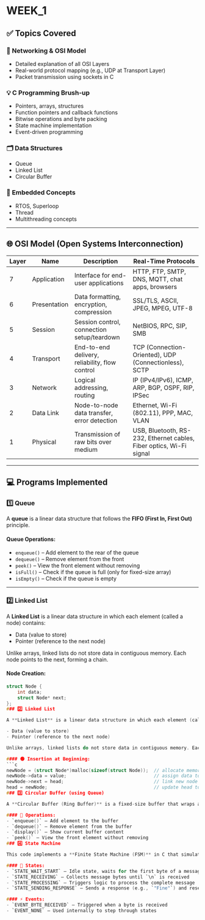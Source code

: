 # WEEK_1

## ✅ Topics Covered

### 📡 Networking & OSI Model
- Detailed explanation of all OSI Layers  
- Real-world protocol mapping (e.g., UDP at Transport Layer)  
- Packet transmission using sockets in C  

### 💡 C Programming Brush-up
- Pointers, arrays, structures  
- Function pointers and callback functions  
- Bitwise operations and byte packing  
- State machine implementation  
- Event-driven programming  

### 🗂️ Data Structures
- Queue  
- Linked List  
- Circular Buffer  

### 🔁 Embedded Concepts
- RTOS, Superloop  
- Thread  
- Multithreading concepts  

---

## 🌐 OSI Model (Open Systems Interconnection)

| Layer | Name         | Description                                   | Real-Time Protocols                                                  |
|-------|--------------|-----------------------------------------------|----------------------------------------------------------------------|
| 7     | Application  | Interface for end-user applications           | HTTP, FTP, SMTP, DNS, MQTT, chat apps, browsers                      |
| 6     | Presentation | Data formatting, encryption, compression      | SSL/TLS, ASCII, JPEG, MPEG, UTF-8                                    |
| 5     | Session      | Session control, connection setup/teardown    | NetBIOS, RPC, SIP, SMB                                               |
| 4     | Transport    | End-to-end delivery, reliability, flow control| TCP (Connection-Oriented), UDP (Connectionless), SCTP               |
| 3     | Network      | Logical addressing, routing                   | IP (IPv4/IPv6), ICMP, ARP, BGP, OSPF, RIP, IPSec                     |
| 2     | Data Link    | Node-to-node data transfer, error detection   | Ethernet, Wi-Fi (802.11), PPP, MAC, VLAN                             |
| 1     | Physical     | Transmission of raw bits over medium          | USB, Bluetooth, RS-232, Ethernet cables, Fiber optics, Wi-Fi signal |

---

## 💻 Programs Implemented

### 1️⃣ Queue
A **queue** is a linear data structure that follows the **FIFO (First In, First Out)** principle.

#### Queue Operations:
- `enqueue()` – Add element to the rear of the queue  
- `dequeue()` – Remove element from the front  
- `peek()` – View the front element without removing  
- `isFull()` – Check if the queue is full (only for fixed-size array)  
- `isEmpty()` – Check if the queue is empty  

---

### 2️⃣ Linked List
A **Linked List** is a linear data structure in which each element (called a node) contains:

- Data (value to store)  
- Pointer (reference to the next node)  

Unlike arrays, linked lists do not store data in contiguous memory. Each node points to the next, forming a chain.

#### Node Creation:
```c
struct Node {
    int data;
    struct Node* next;
};
### 2️⃣ Linked List

A **Linked List** is a linear data structure in which each element (called a node) contains:

- Data (value to store)  
- Pointer (reference to the next node)  

Unlike arrays, linked lists do not store data in contiguous memory. Each node points to the next, forming a chain.

#### 🟢 Insertion at Beginning:
```c
newNode = (struct Node*)malloc(sizeof(struct Node));  // allocate memory for new node  
newNode->data = value;                                // assign data to the new node  
newNode->next = head;                                 // link new node to current head  
head = newNode;                                       // update head to point to new node
### 3️⃣ Circular Buffer (using Queue)

A **Circular Buffer (Ring Buffer)** is a fixed-size buffer that wraps around when it reaches the end, working like a queue.

#### 🔁 Operations:
- `enqueue()` – Add element to the buffer  
- `dequeue()` – Remove element from the buffer  
- `display()` – Show current buffer content  
- `peek()` – View the front element without removing  
### 4️⃣ State Machine

This code implements a **Finite State Machine (FSM)** in C that simulates receiving and processing messages byte-by-byte.

#### 🧭 States:
- `STATE_WAIT_START` – Idle state, waits for the first byte of a message  
- `STATE_RECEIVING` – Collects message bytes until `\n` is received  
- `STATE_PROCESSING` – Triggers logic to process the complete message  
- `STATE_SENDING_RESPONSE` – Sends a response (e.g., `"Fine"`) and resets  

#### ⚡ Events:
- `EVENT_BYTE_RECEIVED` – Triggered when a byte is received  
- `EVENT_NONE` – Used internally to step through states  
